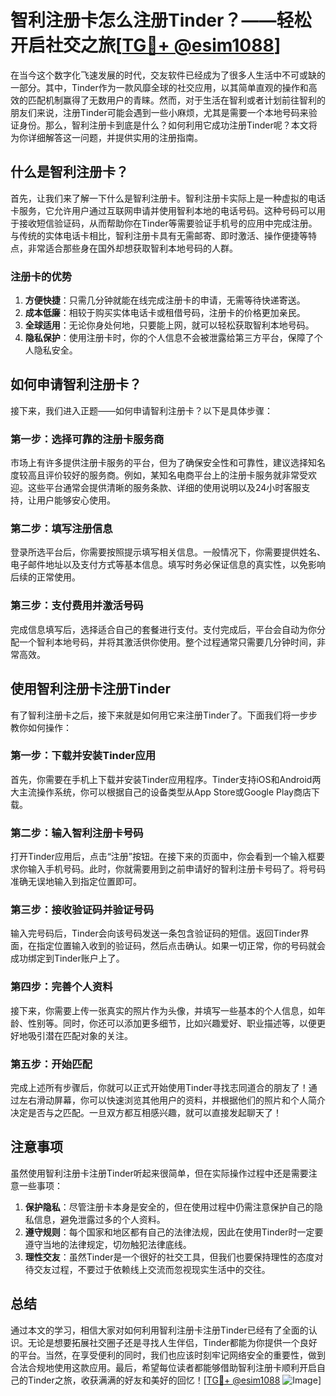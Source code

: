 # 智利注册卡怎么注册Tinder？——轻松开启社交之旅[[TG💪+ @esim1088](https://t.me/s/esim1088)]

在当今这个数字化飞速发展的时代，交友软件已经成为了很多人生活中不可或缺的一部分。其中，Tinder作为一款风靡全球的社交应用，以其简单直观的操作和高效的匹配机制赢得了无数用户的青睐。然而，对于生活在智利或者计划前往智利的朋友们来说，注册Tinder可能会遇到一些小麻烦，尤其是需要一个本地号码来验证身份。那么，智利注册卡到底是什么？如何利用它成功注册Tinder呢？本文将为你详细解答这一问题，并提供实用的注册指南。

## 什么是智利注册卡？

首先，让我们来了解一下什么是智利注册卡。智利注册卡实际上是一种虚拟的电话卡服务，它允许用户通过互联网申请并使用智利本地的电话号码。这种号码可以用于接收短信验证码，从而帮助你在Tinder等需要验证手机号的应用中完成注册。与传统的实体电话卡相比，智利注册卡具有无需邮寄、即时激活、操作便捷等特点，非常适合那些身在国外却想获取智利本地号码的人群。

### 注册卡的优势

1. **方便快捷**：只需几分钟就能在线完成注册卡的申请，无需等待快递寄送。
2. **成本低廉**：相较于购买实体电话卡或租借号码，注册卡的价格更加亲民。
3. **全球适用**：无论你身处何地，只要能上网，就可以轻松获取智利本地号码。
4. **隐私保护**：使用注册卡时，你的个人信息不会被泄露给第三方平台，保障了个人隐私安全。

## 如何申请智利注册卡？

接下来，我们进入正题——如何申请智利注册卡？以下是具体步骤：

### 第一步：选择可靠的注册卡服务商

市场上有许多提供注册卡服务的平台，但为了确保安全性和可靠性，建议选择知名度较高且评价较好的服务商。例如，某知名电商平台上的注册卡服务就非常受欢迎。这些平台通常会提供清晰的服务条款、详细的使用说明以及24小时客服支持，让用户能够安心使用。

### 第二步：填写注册信息

登录所选平台后，你需要按照提示填写相关信息。一般情况下，你需要提供姓名、电子邮件地址以及支付方式等基本信息。填写时务必保证信息的真实性，以免影响后续的正常使用。

### 第三步：支付费用并激活号码

完成信息填写后，选择适合自己的套餐进行支付。支付完成后，平台会自动为你分配一个智利本地号码，并将其激活供你使用。整个过程通常只需要几分钟时间，非常高效。

## 使用智利注册卡注册Tinder

有了智利注册卡之后，接下来就是如何用它来注册Tinder了。下面我们将一步步教你如何操作：

### 第一步：下载并安装Tinder应用

首先，你需要在手机上下载并安装Tinder应用程序。Tinder支持iOS和Android两大主流操作系统，你可以根据自己的设备类型从App Store或Google Play商店下载。

### 第二步：输入智利注册卡号码

打开Tinder应用后，点击“注册”按钮。在接下来的页面中，你会看到一个输入框要求你输入手机号码。此时，你就需要用到之前申请好的智利注册卡号码了。将号码准确无误地输入到指定位置即可。

### 第三步：接收验证码并验证号码

输入完号码后，Tinder会向该号码发送一条包含验证码的短信。返回Tinder界面，在指定位置输入收到的验证码，然后点击确认。如果一切正常，你的号码就会成功绑定到Tinder账户上了。

### 第四步：完善个人资料

接下来，你需要上传一张真实的照片作为头像，并填写一些基本的个人信息，如年龄、性别等。同时，你还可以添加更多细节，比如兴趣爱好、职业描述等，以便更好地吸引潜在匹配对象的关注。

### 第五步：开始匹配

完成上述所有步骤后，你就可以正式开始使用Tinder寻找志同道合的朋友了！通过左右滑动屏幕，你可以快速浏览其他用户的资料，并根据他们的照片和个人简介决定是否与之匹配。一旦双方都互相感兴趣，就可以直接发起聊天了！

## 注意事项

虽然使用智利注册卡注册Tinder听起来很简单，但在实际操作过程中还是需要注意一些事项：

1. **保护隐私**：尽管注册卡本身是安全的，但在使用过程中仍需注意保护自己的隐私信息，避免泄露过多的个人资料。
2. **遵守规则**：每个国家和地区都有自己的法律法规，因此在使用Tinder时一定要遵守当地的法律规定，切勿触犯法律底线。
3. **理性交友**：虽然Tinder是一个很好的社交工具，但我们也要保持理性的态度对待交友过程，不要过于依赖线上交流而忽视现实生活中的交往。

## 总结

通过本文的学习，相信大家对如何利用智利注册卡注册Tinder已经有了全面的认识。无论是想要拓展社交圈子还是寻找人生伴侣，Tinder都能为你提供一个良好的平台。当然，在享受便利的同时，我们也应该时刻牢记网络安全的重要性，做到合法合规地使用这款应用。最后，希望每位读者都能够借助智利注册卡顺利开启自己的Tinder之旅，收获满满的好友和美好的回忆！[[TG💪+ @esim1088](https://t.me/s/esim1088) ![Image](https://i.postimg.cc/4NQfJmqS/Snipaste-2025-05-13-00-14-12.png)]